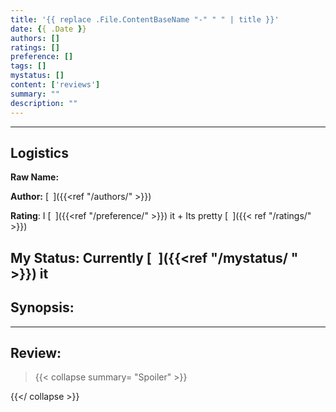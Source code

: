```yaml
---
title: '{{ replace .File.ContentBaseName "-" " " | title }}'
date: {{ .Date }}
authors: []
ratings: []
preference: []
tags: []
mystatus: []
content: ['reviews']
summary: ""
description: ""
---
```



---
## Logistics

**Raw Name:** 

**Author:** [` `]({{<ref "/authors/" >}})

**Rating**: I [` `]({{<ref "/preference/" >}}) it + Its pretty [` `]({{< ref "/ratings/" >}})

**My Status**: Currently [` `]({{<ref "/mystatus/ " >}}) it 
---

## Synopsis:


---

## Review:

> {{< collapse summary= "Spoiler" >}}


{{</ collapse >}}
